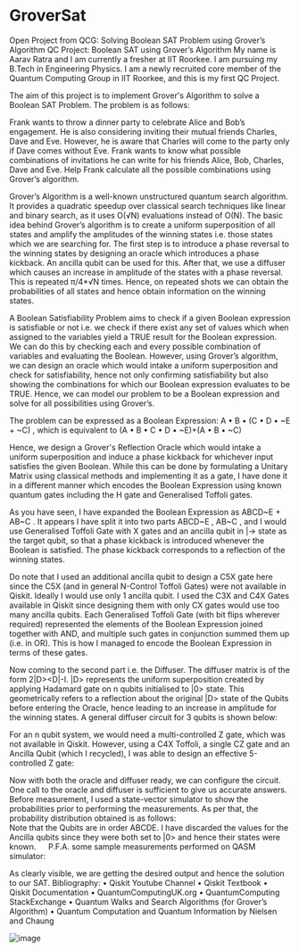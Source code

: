 # GroverSat
Open Project from QCG: Solving Boolean SAT Problem using Grover’s Algorithm
QC Project: Boolean SAT using Grover’s Algorithm
My name is Aarav Ratra and I am currently a fresher at IIT Roorkee. I am pursuing my B.Tech in Engineering Physics. I am a newly recruited core member of the Quantum Computing Group in IIT Roorkee, and this is my first QC Project.

The aim of this project is to implement Grover's Algorithm to solve a Boolean SAT Problem. The problem is as follows:

Frank wants to throw a dinner party to celebrate Alice and Bob’s engagement. He is also considering inviting their mutual friends Charles, Dave and Eve. However, he is aware that Charles will come to the party only if Dave comes without Eve. Frank wants to know what possible combinations of invitations he can write for his friends Alice, Bob, Charles, Dave and Eve. Help Frank calculate all the possible combinations using Grover’s algorithm.

Grover’s Algorithm is a well-known unstructured quantum search algorithm. It provides a quadratic speedup over classical search techniques like linear and binary search, as it uses O(√N) evaluations instead of O(N). The basic idea behind Grover’s algorithm is to create a uniform superposition of all states and amplify the amplitudes of the winning states i.e. those states which we are searching for. The first step is to introduce a phase reversal to the winning states by designing an oracle which introduces a phase kickback. An ancilla qubit can be used for this. After that, we use a diffuser which causes an increase in amplitude of the states with a phase reversal. This is repeated π/4*√N times. Hence, on repeated shots we can obtain the probabilities of all states and hence obtain information on the winning states.  
 
A Boolean Satisfiability Problem aims to check if a given Boolean expression is satisfiable or not i.e. we check if there exist any set of values which when assigned to the variables yield a TRUE result for the Boolean expression. We can do this by checking each and every possible combination of variables and evaluating the Boolean. However, using Grover’s algorithm, we can design an oracle which would intake a uniform superposition and check for satisfiability, hence not only confirming satisfiability but also showing the combinations for which our Boolean expression evaluates to be TRUE. Hence, we can model our problem to be a Boolean expression and solve for all possibilities using Grover’s.

The problem can be expressed as a Boolean Expression: 
A • B • (C • D • ~E + ~C) , which is equivalent to (A • B • C • D • ~E)+(A • B • ~C)

Hence, we design a Grover's Reflection Oracle which would intake a uniform superposition and induce a phase kickback for whichever input satisfies the given Boolean. While this can be done by formulating a Unitary Matrix using classical methods and implementing it as a gate, I have done it in a different manner which encodes the Boolean Expression using known quantum gates including the H gate and Generalised Toffoli gates. 

As you have seen, I have expanded the Boolean Expression as ABCD~E + AB~C . It appears I have split it into two parts ABCD~E , AB~C , and I would use Generalised Toffoli Gate with X gates and an ancilla qubit in |-> state as the target qubit, so that a phase kickback is introduced whenever the Boolean is satisfied. The phase kickback corresponds to a reflection of the winning states.
 
Do note that I used an additional ancilla qubit to design a C5X gate here since the C5X (and in general N-Control Toffoli Gates) were not available in Qiskit. Ideally I would use only 1 ancilla qubit. I used the C3X and C4X Gates available in Qiskit since designing them with only CX gates would use too many ancilla qubits.
Each Generalised Toffoli Gate (with bit flips wherever required) represented the elements of the Boolean Expression joined together with AND, and multiple such gates in conjunction summed them up (i.e. in OR). This is how I managed to encode the Boolean Expression in terms of these gates.

Now coming to the second part i.e. the Diffuser. 
The diffuser matrix is of the form 2|D><D|-I. |D> represents the uniform superposition created by applying Hadamard gate on n qubits initialised to |0> state. This geometrically refers to a reflection about the original |D> state of the Qubits before entering the Oracle, hence leading to an increase in amplitude for the winning states. A general diffuser circuit for 3 qubits is shown below:
 
For an n qubit system, we would need a multi-controlled Z gate, which was not available in Qiskit. However, using a C4X Toffoli, a single CZ gate and an Ancilla Qubit (which I recycled), I was able to design an effective 5-controlled Z gate:
 
Now with both the oracle and diffuser ready, we can configure the circuit. One call to the oracle and diffuser is sufficient to give us accurate answers.  
Before measurement, I used a state-vector simulator to show the probabilities prior to performing the measurements. As per that, the probability distribution obtained is as follows:  
Note that the Qubits are in order ABCDE. I have discarded the values for the Ancilla qubits since they were both set to |0> and hence their states were known.
 
P.F.A. some sample measurements performed on QASM simulator:
       
As clearly visible, we are getting the desired output and hence the solution to our SAT.
Bibliography:
•	Qiskit Youtube Channel
•	Qiskit Textbook
•	Qiskit Documentation
•	QuantumComputingUK.org
•	QuantumComputing StackExchange
•	Quantum Walks and Search Algorithms (for Grover’s Algorithm)
•	Quantum Computation and Quantum Information by Nielsen and Chaung

![image](https://user-images.githubusercontent.com/106330659/173772362-0d78bc00-f12e-4da6-ba4b-b90d2dbab839.png)
